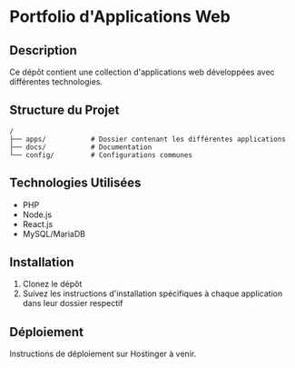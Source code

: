 # Portfolio d'Applications Web

## Description
Ce dépôt contient une collection d'applications web développées avec différentes technologies.

## Structure du Projet
```
/
├── apps/           # Dossier contenant les différentes applications
├── docs/           # Documentation
└── config/         # Configurations communes
```

## Technologies Utilisées
- PHP
- Node.js
- React.js
- MySQL/MariaDB

## Installation
1. Clonez le dépôt
2. Suivez les instructions d'installation spécifiques à chaque application dans leur dossier respectif

## Déploiement
Instructions de déploiement sur Hostinger à venir.